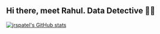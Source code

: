 ## Hi there, meet Rahul. Data Detective 🕵️‍♂️
[![jrspatel's GitHub stats](https://github-readme-stats.vercel.app/api?username=jrspatel)](https://github.com/jrspatel/github-readme-stats)
